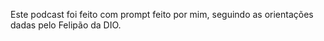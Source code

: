 Este podcast foi feito com prompt feito por mim, seguindo as orientações dadas pelo Felipão da DIO. 
